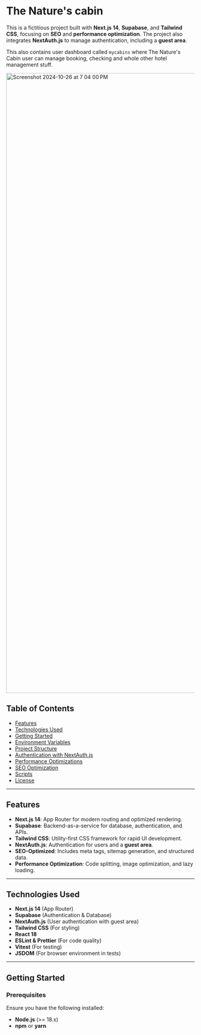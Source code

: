 # **The Nature's cabin**

This is a fictitious project built with **Next.js 14**, **Supabase**, and **Tailwind CSS**, focusing on **SEO** and **performance optimization**. The project also integrates **NextAuth.js** to manage authentication, including a **guest area**.

This also contains user dashboard called `mycabins` where The Nature's Cabin user can manage booking, checking and whole other hotel management stuff.

<img width="1657" alt="Screenshot 2024-10-26 at 7 04 00 PM" src="https://github.com/user-attachments/assets/50a47cc2-0958-42d5-8e05-fcf87ad4a270">


## **Table of Contents**

- [Features](#features)
- [Technologies Used](#technologies-used)
- [Getting Started](#getting-started)
- [Environment Variables](#environment-variables)
- [Project Structure](#project-structure)
- [Authentication with NextAuth.js](#authentication-with-nextauthjs)
- [Performance Optimizations](#performance-optimizations)
- [SEO Optimization](#seo-optimization)
- [Scripts](#scripts)
- [License](#license)

---

## **Features**

- **Next.js 14**: App Router for modern routing and optimized rendering.
- **Supabase**: Backend-as-a-service for database, authentication, and APIs.
- **Tailwind CSS**: Utility-first CSS framework for rapid UI development.
- **NextAuth.js**: Authentication for users and a **guest area**.
- **SEO-Optimized**: Includes meta tags, sitemap generation, and structured data.
- **Performance Optimization**: Code splitting, image optimization, and lazy loading.

---

## **Technologies Used**

- **Next.js 14** (App Router)
- **Supabase** (Authentication & Database)
- **NextAuth.js** (User authentication with guest area)
- **Tailwind CSS** (For styling)
- **React 18**
- **ESLint & Prettier** (For code quality)
- **Vitest** (For testing)
- **JSDOM** (For browser environment in tests)

---

## **Getting Started**

### **Prerequisites**

Ensure you have the following installed:

- **Node.js** (>= 18.x)
- **npm** or **yarn**
